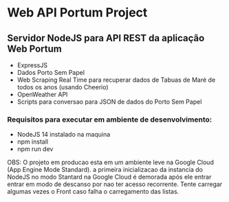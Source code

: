 
# Web API Portum Project

## Servidor NodeJS para API REST da aplicação Web Portum


- ExpressJS
- Dados Porto Sem Papel
- Web Scraping Real Time para recuperar dados de Tabuas de Maré de todos os anos (usando Cheerio)
- OpenWeather API
- Scripts para conversao para JSON de dados do Porto Sem Papel


### Requisitos para executar em ambiente de desenvolvimento:

- NodeJS 14 instalado na maquina
- npm install
- npm run dev

OBS: O projeto em producao esta em um ambiente leve na Google Cloud (App Engine Mode Standard).
a primeira inicializacao da instancia do NodeJS no modo Stantard na Google Cloud é demorada após ele entrar entrar em modo de descanso
por nao ter acesso recorrente. Tente carregar algumas vezes o Front caso falha o carregamento das listas.



